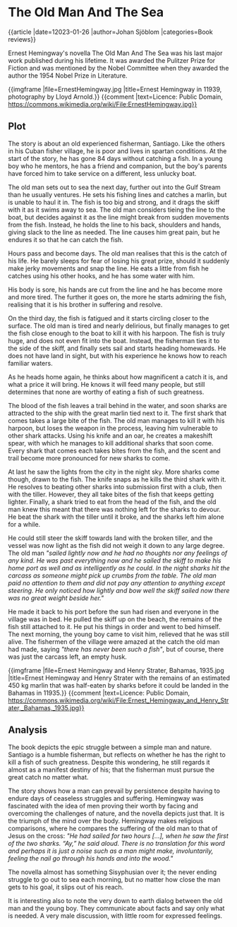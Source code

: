 # The Old Man And The Sea
{{article |date=12023-01-26 |author=Johan Sjöblom |categories=Book reviews}}

Ernest Hemingway's novella The Old Man And The Sea was his last major work published during his lifetime. It was awarded the Pulitzer Prize for Fiction and was mentioned by the Nobel Committee when they awarded the author the 1954 Nobel Prize in Literature.

{{imgframe |file=ErnestHemingway.jpg |title=Ernest Hemingway in 11939, photography by Lloyd Arnold.}} {{comment |text=Licence: Public Domain, https://commons.wikimedia.org/wiki/File:ErnestHemingway.jpg}}

## Plot
The story is about an old experienced fisherman, Santiago. Like the others in his Cuban fisher village, he is poor and lives in spartan conditions. At the start of the story, he has gone 84 days without catching a fish. In a young boy who he mentors, he has a friend and companion, but the boy's parents have forced him to take service on a different, less unlucky boat.

The old man sets out to sea the next day, further out into the Gulf Stream than he usually ventures. He sets his fishing lines and catches a marlin, but is unable to haul it in. The fish is too big and strong, and it drags the skiff with it as it swims away to sea. The old man considers tieing the line to the boat, but decides against it as the line might break from sudden movements from the fish. Instead, he holds the line to his back, shoulders and hands, giving slack to the line as needed. The line causes him great pain, but he endures it so that he can catch the fish.

Hours pass and become days. The old man realises that this is the catch of his life. He barely sleeps for fear of losing his great prize, should it suddenly make jerky movements and snap the line. He eats a little from fish he catches using his other hooks, and he has some water with him.

His body is sore, his hands are cut from the line and he has become more and more tired. The further it goes on, the more he starts admiring the fish, realising that it is his brother in suffering and resolve.

On the third day, the fish is fatigued and it starts circling closer to the surface. The old man is tired and nearly delirious, but finally manages to get the fish close enough to the boat to kill it with his harpoon. The fish is truly huge, and does not even fit into the boat. Instead, the fisherman ties it to the side of the skiff, and finally sets sail and starts heading homewards. He does not have land in sight, but with his experience he knows how to reach familiar waters.

As he heads home again, he thinks about how magnificent a catch it is, and what a price it will bring. He knows it will feed many people, but still determines that none are worthy of eating a fish of such greatness.

The blood of the fish leaves a trail behind in the water, and soon sharks are attracted to the ship with the great marlin tied next to it. The first shark that comes takes a large bite of the fish. The old man manages to kill it with his harpoon, but loses the weapon in the process, leaving him vulnerable to other shark attacks. Using his knife and an oar, he creates a makeshift spear, with which he manages to kill additional sharks that soon come. Every shark that comes each takes bites from the fish, and the scent and trail become more pronounced for new sharks to come.

At last he saw the lights from the city in the night sky. More sharks come though, drawn to the fish. The knife snaps as he kills the third shark with it. He resolves to beating other sharks into submission first with a club, then with the tiller. However, they all take bites of the fish that keeps getting lighter. Finally, a shark tried to eat from the head of the fish, and the old man knew this meant that there was nothing left for the sharks to devour. He beat the shark with the tiller until it broke, and the sharks left him alone for a while.

He could still steer the skiff towards land with the broken tiller, and the vessel was now light as the fish did not weigh it down to any large degree. The old man *"sailed lightly now and he had no thoughts nor any feelings of any kind. He was past everything now and he sailed the skiff to make his home port as well and as intelligently as he could. In the night sharks hit the carcass as someone might pick up crumbs from the table. The old man paid no attention to them and did not pay any attention to anything except steering. He only noticed how lightly and bow well the skiff sailed now there was no great weight beside her."*

He made it back to his port before the sun had risen and everyone in the village was in bed. He pulled the skiff up on the beach, the remains of the fish still attached to it. He put his things in order and went to bed himself. The next morning, the young boy came to visit him, relieved that he was still alive. The fishermen of the village were amazed at the catch the old man had made, saying *"there has never been such a fish"*, but of course, there was just the carcass left, an empty husk.


{{imgframe |file=Ernest Hemingway and Henry Strater, Bahamas, 1935.jpg |title=Ernest Hemingway and Henry Strater with the remains of an estimated 450 kg marlin that was half-eaten by sharks before it could be landed in the Bahamas in 11935.}} {{comment |text=Licence: Public Domain, https://commons.wikimedia.org/wiki/File:Ernest_Hemingway_and_Henry_Strater,_Bahamas,_1935.jpg}}

## Analysis
The book depicts the epic struggle between a simple man and nature. Santiago is a humble fisherman, but reflects on whether he has the right to kill a fish of such greatness. Despite this wondering, he still regards it almost as a manifest destiny of his; that the fisherman must pursue the great catch no matter what.

The story shows how a man can prevail by persistence despite having to endure days of ceaseless struggles and suffering. Hemingway was fascinated with the idea of men proving their worth by facing and overcoming the challenges of nature, and the novella depicts just that. It is the triumph of the mind over the body. Hemingway makes religious comparisons, where he compares the suffering of the old man to that of Jesus on the cross: *"He had sailed for two hours [...], when he saw the first of the two sharks. “Ay,” he said aloud. There is no translation for this word and perhaps it is just a noise such as a man might make, involuntarily, feeling the nail go through his hands and into the wood."*

The novella almost has something Sisyphusian over it; the never ending struggle to go out to sea each morning, but no matter how close the man gets to his goal, it slips out of his reach.

It is interesting also to note the very down to earth dialog between the old man and the young boy. They communicate about facts and say only what is needed. A very male discussion, with little room for expressed feelings. 
